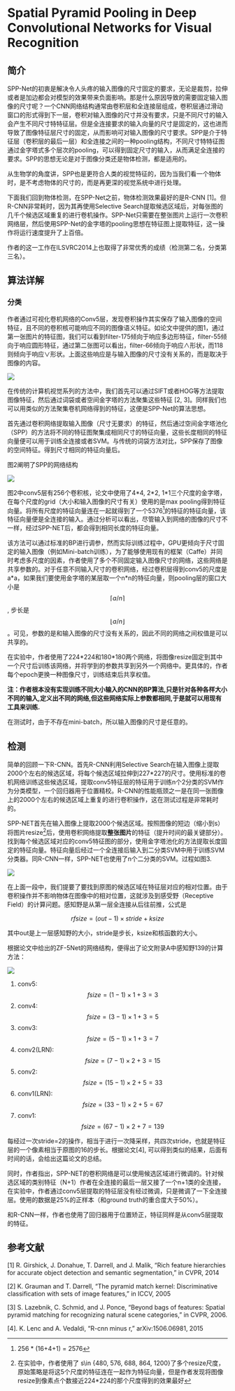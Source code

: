 # Spatial Pyramid Pooling in Deep Convolutional Networks for Visual Recognition

## 简介

SPP-Net的初衷是解决令人头疼的输入图像的尺寸固定的要求，无论是裁剪，拉伸或者是加边都会对模型的效果带来负面影响。那是什么原因导致的需要固定输入图像的尺寸呢？一个CNN网络结构通常由卷积层和全连接层组成，卷积层通过滑动窗口的形式得到下一层，卷积对输入图像的尺寸并没有要求，只是不同尺寸的输入会产生不同尺寸特特征层。但是全连接要求的输入向量的尺寸是固定的，这也进而导致了图像特征层尺寸的固定，从而影响可对输入图像的尺寸要求。SPP是介于特征层（卷积层的最后一层）和全连接之间的一种pooling结构，不同尺寸特特征图通过金字塔式多个层次的pooling，可以得到固定尺寸的输入，从而满足全连接的要求。SPP的思想无论是对于图像分类还是物体检测，都是适用的。

从生物学的角度讲，SPP也是更符合人类的视觉特征的，因为当我们看一个物体时，是不考虑物体的尺寸的，而是再更深的视觉系统中进行处理。

下面我们回到物体检测，在SPP-Net之前，物体检测效果最好的是R-CNN \[1\]。但R-CNN非常耗时，因为其再使用Selective Search提取候选区域后，对每张图的几千个候选区域重复的进行卷机操作。SPP-Net只需要在整张图片上运行一次卷积网络层，然后使用SPP-Net的金字塔的pooling思想在特征图上提取特征，这一操作将运行速度提升了上百倍。

作者的这一工作在ILSVRC2014上也取得了非常优秀的成绩（检测第二名，分类第三名）。

## 算法详解

### 分类

作者通过可视化卷机网络的Conv5层，发现卷积操作其实保存了输入图像的空间特征，且不同的卷积核可能响应不同的图像语义特征。如论文中提供的图1，通过第一张图片的特征图，我们可以看到filter-175倾向于响应多边形特征，filter-55倾向于响应圆形特征，通过第二张图可以看出，filter-66倾向于响应∧形状，而118则倾向于响应∨形状。上面这些响应是与输入图像的尺寸没有关系的，而是取决于图像的内容。

![](/assets/SPP-NET_1.png)

在传统的计算机视觉系列的方法中，我们首先可以通过SIFT或者HOG等方法提取图像特征，然后通过词袋或者空间金字塔的方法聚集这些特征 \[2, 3\]。同样我们也可以用类似的方法聚集卷机网络得到的特征，这便是SPP-Net的算法思想。

首先通过卷积网络提取输入图像（尺寸无要求）的特征，然后通过空间金字塔池化（SPP）的方法将不同的特征图聚集成相同尺寸的特征向量，这些长度相同的特征向量便可以用于训练全连接或者SVM。与传统的词袋方法对比，SPP保存了图像的空间特征。得到尺寸相同的特征向量后。

图2阐明了SPP的网络结构

![](/assets/SPP-NET_2.png)

图2中conv5层有256个卷积核，论文中使用了4\*4, 2\*2, 1\*1三个尺度的金字塔，在每个尺度的grid（大小和输入图像的尺寸有关）使用的是max pooling得到特征向量。将所有尺度的特征向量连在一起就得到了一个5376[^1]的特征的特征向量，该特征向量便是全连接的输入。通过分析可以看出，尽管输入到网络的图像的尺寸不一样，经过SPP-NET后，都会得到相同长度的特征向量。

该方法可以通过标准的BP进行调参，然而实际训练过程中，GPU更倾向于尺寸固定的输入图像（例如Mini-batch训练），为了能够使用现有的框架（Caffe）并同时考虑多尺度的因素，作者使用了多个不同固定输入图像尺寸的网络，这些网络是共享参数的。对于任意不同输入尺寸的卷积网络，经过卷积层得到conv5的尺度是a\*a，如果我们要使用金字塔的某层取一个n\*n的特征向量，则pooling层的窗口大小是$$\lceil a/n \rceil$$, 步长是$$\lfloor a/n \rfloor$$。可见，参数的是和输入图像的尺寸没有关系的，因此不同的网络之间权值是可以共享的。

在实验中，作者使用了224\*224和180\*180两个网络，将图像resize固定到其中一个尺寸后训练该网络，并将学到的参数共享到另外一个网络中。更具体的，作者每个epoch更换一种图像尺寸，训练结束后共享权值。

**注：作者根本没有实现训练不同大小输入的CNN的BP算法,只是针对各种各样大小不同的输入,定义出不同的网络,但这些网络实际上参数都相同,于是就可以用现有工具来训练.**

在测试时，由于不存在mini-batch，所以输入图像的尺寸是任意的。

## 检测

简单的回顾一下R-CNN。首先R-CNN利用Selective Search在输入图像上提取2000个左右的候选区域，将每个候选区域拉伸到227\*227的尺寸。使用标准的卷机网络训练这些候选区域，提取conv5特征层的特征用于训练n个2分类的SVM作为分类模型，一个回归器用于位置精校。R-CNN的性能瓶颈之一是在同一张图像上的2000个左右的候选区域上重复的进行卷积操作，这在测试过程是非常耗时的。

SPP-NET首先在输入图像上提取2000个候选区域。按照图像的短边（缩小到s）将图片resize[^2]后，使用卷积网络提取**整张图片**的特征（提升时间的最关键部分）。找到每个候选区域对应的conv5特征图的部分，使用金字塔池化的方法提取长度固定的特征向量。特征向量后经过一个全连接后输入到二分类SVM中用于训练SVM分类器。同R-CNN一样，SPP-NET也使用了n个二分类的SVM。过程如图3.

![](/assets/SPP-NET_3.png)

在上面一段中，我们提要了要找到原图的候选区域在特征层对应的相对位置。由于卷积操作并不影响物体在图像中的相对位置，这就涉及到感受野（Receptive Field）的计算问题。感知野是从第一层全连接从后往前推，公式是


$$
rfsize = (out-1) \times stride + ksize
$$


其中out是上一层感知野的大小，stride是步长，ksize和核函数的大小。

根据论文中给出的ZF-5Net的网络结构，便得出了论文附录A中感知野139的计算方法：

![](/assets/SPP-NET_4.png)

1. conv5: $$fsize = (1 - 1) \times 1 + 3 = 3$$
2. conv4: $$fsize = (3 - 1) \times 1 + 3 = 5$$
3. conv3: $$fsize = (5 - 1) \times 1 + 3 = 7$$
4. conv2\(LRN\): $$fsize = (7 - 1) \times 2 + 3 = 15$$
5. conv2: $$fsize = (15 - 1) \times 2 + 5 = 33$$
6. conv1\(LRN\): $$fsize = (33 - 1) \times 2 + 5 = 67$$
7. conv1: $$fsize = (67 - 1) \times 2 + 7 = 139$$

每经过一次stride=2的操作，相当于进行一次降采样，共四次stride，也就是特征层的一个像素相当于原图的16的步长。根据论文\[4\], 可以得到类似的结果，后面有时间的话，会给出这篇论文的总结。

同时，作者指出，SPP-NET的卷积网络是可以使用候选区域进行微调的。针对候选区域的类别特征（N+1）作者在全连接的最后一层又接了一个n+1类的全连接，在实验中，作者通过conv5层提取的特征层没有经过微调，只是微调了一下全连接层。使用的数据是25%的正样本（和ground truth的重合度大于50%）。

和R-CNN一样，作者也使用了回归器用于位置矫正，特征同样是从conv5层提取的特征。

## 参考文献

\[1\] R. Girshick, J. Donahue, T. Darrell, and J. Malik, “Rich feature hierarchies for accurate object detection and semantic segmentation,” in CVPR, 2014

\[2\] K. Grauman and T. Darrell, “The pyramid match kernel: Discriminative classification with sets of image features,” in ICCV, 2005

\[3\] S. Lazebnik, C. Schmid, and J. Ponce, “Beyond bags of features: Spatial pyramid matching for recognizing natural scene categories,” in CVPR, 2006.

\[4\]. K. Lenc and A. Vedaldi, “R-cnn minus r,” arXiv:1506.06981, 2015

[^1]: 256 \* \(16+4+1\) = 2576

[^2]: 在实验中，作者使用了 s\in {480, 576, 688, 864, 1200}了多个resize尺度，原始策略是将这5个尺度的特征连在一起作为特征向量，但是作者发现将图像resize到像素点个数接近224\*224的那个尺度得到的效果最好

